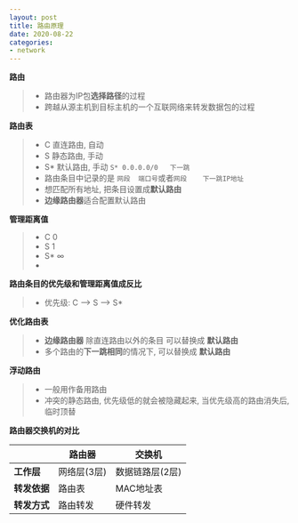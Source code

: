 ```yaml
---
layout: post
title: 路由原理
date: 2020-08-22
categories:
- network
---
```

**路由**

> * 路由器为IP包**选择路径**的过程
> * 跨越从源主机到目标主机的一个互联网络来转发数据包的过程

**路由表**

> * C  直连路由, 自动
> * S  静态路由, 手动
> * S* 默认路由, 手动  `S* 0.0.0.0/0   下一跳`
> * 路由条目中记录的是 `网段  端口号`或者`网段    下一跳IP地址`
> * 想匹配所有地址, 把条目设置成**默认路由** 
> * **边缘路由器**适合配置默认路由

**管理距离值**

> * C   0
> * S   1
> * S*  ∞
> * 

**路由条目的优先级和管理距离值成反比**

> * 优先级:  C  -->  S  -->  S*

**优化路由表**

> * **边缘路由器**  除直连路由以外的条目 可以替换成  **默认路由**
> * 多个路由的**下一跳相同**的情况下,  可以替换成  **默认路由**

**浮动路由**

> * 一般用作备用路由
> * 冲突的静态路由, 优先级低的就会被隐藏起来, 当优先级高的路由消失后, 临时顶替

**路由器交换机的对比**

|              | 路由器      | 交换机          |
| ------------ | ----------- | --------------- |
| **工作层**   | 网络层(3层) | 数据链路层(2层) |
| **转发依据** | 路由表      | MAC地址表       |
| **转发方式** | 路由转发    | 硬件转发        |

